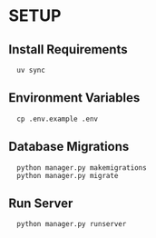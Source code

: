 # SETUP

## Install Requirements

```shell
  uv sync
```

## Environment Variables

```shell
  cp .env.example .env
```

## Database Migrations

```shell
  python manager.py makemigrations
  python manager.py migrate
```

## Run Server

```shell
  python manager.py runserver
```
